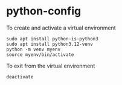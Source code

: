 # python-config
To create and activate a virtual environment
```
sudo apt install python-is-python3
sudo apt install python3.12-venv
python -m venv myenv
source myenv/bin/activate
```
To exit from the virtual environment
```
deactivate
```
